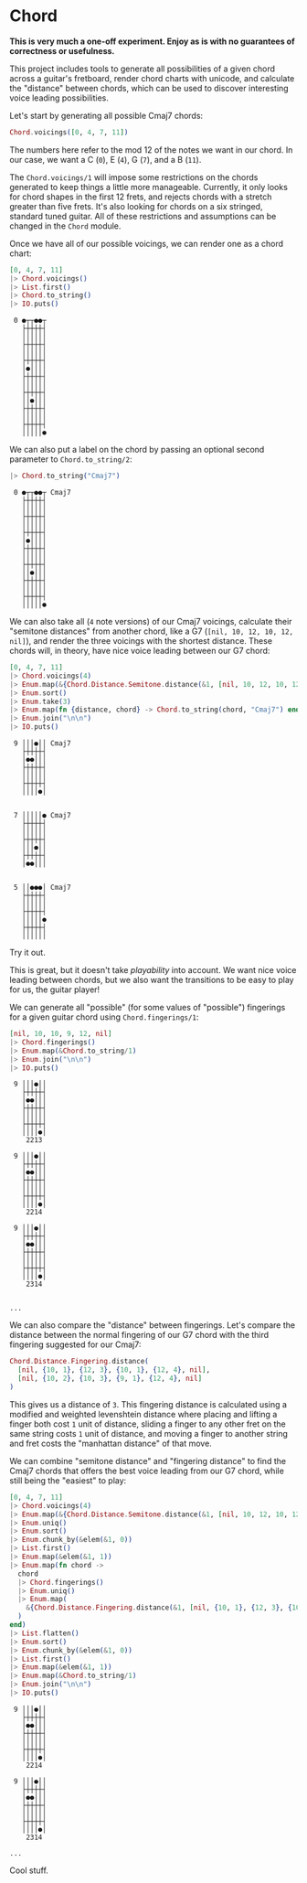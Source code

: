 # Chord

**This is very much a one-off experiment. Enjoy as is with no guarantees of correctness or usefulness.**

This project includes tools to generate all possibilities of a given chord
across a guitar's fretboard, render chord charts with unicode, and calculate the
"distance" between chords, which can be used to discover interesting voice
leading possibilities.

Let's start by generating all possible Cmaj7 chords:

```elixir
Chord.voicings([0, 4, 7, 11])
```

The numbers here refer to the mod 12 of the notes we want in our chord. In our
case, we want a C (`0`), E (`4`), G (`7`), and a B (`11`).

The `Chord.voicings/1` will impose some restrictions on the chords generated to
keep things a little more manageable. Currently, it only looks for chord shapes
in the first 12 frets, and rejects chords with a stretch greater than five
frets. It's also looking for chords on a six stringed, standard tuned guitar.
All of these restrictions and assumptions can be changed in the `Chord` module.

Once we have all of our possible voicings, we can render one as a chord chart:

```elixir
[0, 4, 7, 11]
|> Chord.voicings()
|> List.first()
|> Chord.to_string()
|> IO.puts()
```

```
 0 ●┬┬●●┬
   ├┼┼┼┼┤
   ││││││
   ├┼┼┼┼┤
   ││││││
   ├┼┼┼┼┤
   │●││││
   ├┼┼┼┼┤
   ││││││
   ├┼┼┼┼┤
   ││●│││
   ├┼┼┼┼┤
   ││││││
   ├┼┼┼┼┤
   │││││●
```

We can also put a label on the chord by passing an optional second parameter to
`Chord.to_string/2`:

```elixir
|> Chord.to_string("Cmaj7")
```

```
 0 ●┬┬●●┬ Cmaj7
   ├┼┼┼┼┤
   ││││││
   ├┼┼┼┼┤
   ││││││
   ├┼┼┼┼┤
   │●││││
   ├┼┼┼┼┤
   ││││││
   ├┼┼┼┼┤
   ││●│││
   ├┼┼┼┼┤
   ││││││
   ├┼┼┼┼┤
   │││││●
```

We can also take all (`4` note versions) of our Cmaj7 voicings, calculate their
"semitone distances" from another chord, like a G7 (`[nil, 10, 12, 10, 12,
nil]`), and render the three voicings with the shortest distance. These chords
will, in theory, have nice voice leading between our G7 chord:

```elixir
[0, 4, 7, 11]
|> Chord.voicings(4)
|> Enum.map(&{Chord.Distance.Semitone.distance(&1, [nil, 10, 12, 10, 12, nil]), &1})
|> Enum.sort()
|> Enum.take(3)
|> Enum.map(fn {distance, chord} -> Chord.to_string(chord, "Cmaj7") end)
|> Enum.join("\n\n")
|> IO.puts()
```

```
 9 │││●││ Cmaj7
   ├┼┼┼┼┤
   │●●│││
   ├┼┼┼┼┤
   ││││││
   ├┼┼┼┼┤
   ││││●│


 7 │││││● Cmaj7
   ├┼┼┼┼┤
   ││││││
   ├┼┼┼┼┤
   │││●││
   ├┼┼┼┼┤
   │●●│││


 5 ││●●●│ Cmaj7
   ├┼┼┼┼┤
   ││││││
   ├┼┼┼┼┤
   │││││●
   ├┼┼┼┼┤
   ││││││
```

Try it out.

This is great, but it doesn't take _playability_ into account. We want nice
voice leading between chords, but we also want the transitions to be easy to
play for us, the guitar player!

We can generate all "possible" (for some values of "possible") fingerings for a
given guitar chord using `Chord.fingerings/1`:

```elixir
[nil, 10, 10, 9, 12, nil]
|> Chord.fingerings()
|> Enum.map(&Chord.to_string/1)
|> Enum.join("\n\n")
|> IO.puts()
```

```
 9 │││●││
   ├┼┼┼┼┤
   │●●│││
   ├┼┼┼┼┤
   ││││││
   ├┼┼┼┼┤
   ││││●│
    2213

 9 │││●││
   ├┼┼┼┼┤
   │●●│││
   ├┼┼┼┼┤
   ││││││
   ├┼┼┼┼┤
   ││││●│
    2214

 9 │││●││
   ├┼┼┼┼┤
   │●●│││
   ├┼┼┼┼┤
   ││││││
   ├┼┼┼┼┤
   ││││●│
    2314
    
    
...
```

We can also compare the "distance" between fingerings. Let's compare the
distance between the normal fingering of our G7 chord with the third fingering
suggested for our Cmaj7:

```elixir
Chord.Distance.Fingering.distance(
  [nil, {10, 1}, {12, 3}, {10, 1}, {12, 4}, nil],
  [nil, {10, 2}, {10, 3}, {9, 1}, {12, 4}, nil]
)

```

This gives us a distance of `3`. This fingering distance is calculated using a
modified and weighted levenshtein distance where placing and lifting a finger
both cost `1` unit of distance, sliding a finger to any other fret on the same
string costs `1` unit of distance, and moving a finger to another string and
fret costs the "manhattan distance" of that move.

We can combine "semitone distance" and "fingering distance" to find the Cmaj7
chords that offers the best voice leading from our G7 chord, while still being
the "easiest" to play:

```elixir
[0, 4, 7, 11]
|> Chord.voicings(4)
|> Enum.map(&{Chord.Distance.Semitone.distance(&1, [nil, 10, 12, 10, 12, nil]), &1})
|> Enum.uniq()
|> Enum.sort()
|> Enum.chunk_by(&elem(&1, 0))
|> List.first()
|> Enum.map(&elem(&1, 1))
|> Enum.map(fn chord ->
  chord
  |> Chord.fingerings()
  |> Enum.uniq()
  |> Enum.map(
    &{Chord.Distance.Fingering.distance(&1, [nil, {10, 1}, {12, 3}, {10, 1}, {12, 4}, nil]), &1}
  )
end)
|> List.flatten()
|> Enum.sort()
|> Enum.chunk_by(&elem(&1, 0))
|> List.first()
|> Enum.map(&elem(&1, 1))
|> Enum.map(&Chord.to_string/1)
|> Enum.join("\n\n")
|> IO.puts()

```

```
 9 │││●││
   ├┼┼┼┼┤
   │●●│││
   ├┼┼┼┼┤
   ││││││
   ├┼┼┼┼┤
   ││││●│
    2214

 9 │││●││
   ├┼┼┼┼┤
   │●●│││
   ├┼┼┼┼┤
   ││││││
   ├┼┼┼┼┤
   ││││●│
    2314

...
```

Cool stuff.
